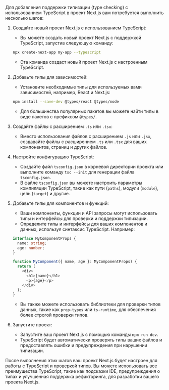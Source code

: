Для добавления поддержки типизации (type checking) с использованием TypeScript в проект Next.js вам потребуется выполнить несколько шагов:

1. Создайте новый проект Next.js с использованием TypeScript:
   - Вы можете создать новый проект Next.js с поддержкой TypeScript, запустив следующую команду:

   ```bash
   npx create-next-app my-app --typescript
   ```

   - Эта команда создаст новый проект Next.js с настроенным TypeScript.

2. Добавьте типы для зависимостей:
   - Установите необходимые типы для используемых вами зависимостей, например, React и Next.js:

   ```bash
   npm install --save-dev @types/react @types/node
   ```

   - Для большинства популярных пакетов вы можете найти типы в виде пакетов с префиксом `@types/`.

3. Создайте файлы с расширением `.ts` или `.tsx`:
   - Вместо использования файлов с расширением `.js` или `.jsx`, создавайте файлы с расширением `.ts` или `.tsx` для ваших компонентов, страниц и других файлов.

4. Настройте конфигурацию TypeScript:
   - Создайте файл `tsconfig.json` в корневой директории проекта или выполните команду `tsc --init` для генерации файла `tsconfig.json`.
   - В файле `tsconfig.json` вы можете настроить параметры компиляции TypeScript, такие как пути (`paths`), модули (`module`), цель (`target`) и другие.

5. Добавьте типы для компонентов и функций:
   - Ваши компоненты, функции и API запросы могут использовать типы и интерфейсы для проверки и поддержки типизации.
   - Определите типы и интерфейсы для ваших компонентов и данных, используя синтаксис TypeScript. Например:

   ```typescript
   interface MyComponentProps {
     name: string;
     age: number;
   }
   
   function MyComponent({ name, age }: MyComponentProps) {
     return (
       <div>
         <h1>{name}</h1>
         <p>{age}</p>
       </div>
     );
   }
   ```

   - Вы также можете использовать библиотеки для проверки типов данных, такие как `prop-types` или `ts-runtime`, для обеспечения более строгой проверки типов.

6. Запустите проект:
   - Запустите ваш проект Next.js с помощью команды `npm run dev`.
   - TypeScript будет автоматически проверять типы ваших файлов и предоставлять ошибки и предупреждения при нарушении типизации.

После выполнения этих шагов ваш проект Next.js будет настроен для работы с TypeScript и проверкой типов. Вы можете использовать все преимущества TypeScript, такие как подсказки IDE, предупреждения о типах и улучшенная поддержка рефакторинга, для разработки вашего проекта Next.js.